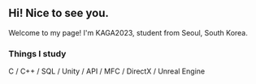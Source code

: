 ## Hi! Nice to see you.
Welcome to my page!
I'm KAGA2023, student from Seoul, South Korea.

### Things I study
C / C++ / SQL / Unity / API / MFC / DirectX / Unreal Engine
